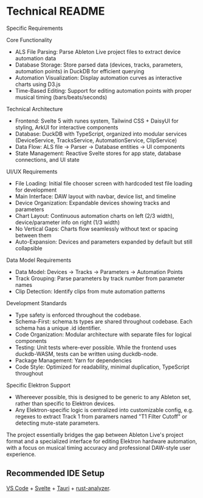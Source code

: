# Technical README

Specific Requirements

Core Functionality

- ALS File Parsing: Parse Ableton Live project files to extract device automation data
- Database Storage: Store parsed data (devices, tracks, parameters, automation points) in DuckDB for efficient querying
- Automation Visualization: Display automation curves as interactive charts using D3.js
- Time-Based Editing: Support for editing automation points with proper musical timing (bars/beats/seconds)

Technical Architecture

- Frontend: Svelte 5 with runes system, Tailwind CSS + DaisyUI for styling, ArkUI for interactive components
- Database: DuckDB with TypeScript, organized into modular services (DeviceService, TracksService, AutomationService,
  ClipService)
- Data Flow: ALS file → Parser → Database entities → UI components
- State Management: Reactive Svelte stores for app state, database connections, and UI state

UI/UX Requirements

- File Loading: Initial file chooser screen with hardcoded test file loading for development
- Main Interface: DAW layout with navbar, device list, and timeline
- Device Organization: Expandable devices showing tracks and parameters
- Chart Layout: Continuous automation charts on left (2/3 width), device/parameter info on right (1/3 width)
- No Vertical Gaps: Charts flow seamlessly without text or spacing between them
- Auto-Expansion: Devices and parameters expanded by default but still collapsible

Data Model Requirements

- Data Model: Devices → Tracks → Parameters → Automation Points
- Track Grouping: Parse parameters by track number from parameter names
- Clip Detection: Identify clips from mute automation patterns

Development Standards

- Type safety is enforced throughout the codebase.
- Schema-First: schema.ts types are shared throughout codebase. Each schema has a unique .id identifier.
- Code Organization: Modular architecture with separate files for logical components
- Testing: Unit tests where-ever possible. While the frontend uses duckdb-WASM, tests can be written using duckdb-node.
- Package Management: Yarn for dependencies
- Code Style: Optimized for readability, minimal duplication, TypeScript throughout

Specific Elektron Support

- Whereever possible, this is designed to be generic to any Ableton set, rather than specific to Elektron devices.
- Any Elektron-specific logic is centralized into customizable config, e.g. regexes to extract Track 1 from paramers named "T1 Filter Cutoff" or detecting mute-state parameters.

The project essentially bridges the gap between Ableton Live's project format and a specialized interface for editing
Elektron hardware automation, with a focus on musical timing accuracy and professional DAW-style user experience.

## Recommended IDE Setup

[VS Code](https://code.visualstudio.com/) + [Svelte](https://marketplace.visualstudio.com/items?itemName=svelte.svelte-vscode) + [Tauri](https://marketplace.visualstudio.com/items?itemName=tauri-apps.tauri-vscode) + [rust-analyzer](https://marketplace.visualstudio.com/items?itemName=rust-lang.rust-analyzer).
